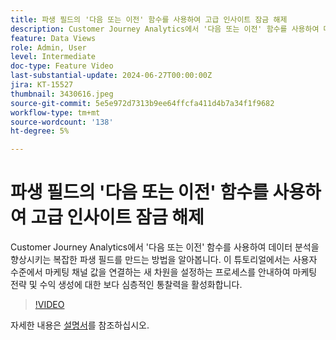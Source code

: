 ```yaml
---
title: 파생 필드의 '다음 또는 이전' 함수를 사용하여 고급 인사이트 잠금 해제
description: Customer Journey Analytics에서 '다음 또는 이전' 함수를 사용하여 데이터 분석을 향상시키는 복잡한 파생 필드를 만드는 방법을 알아봅니다. 이 튜토리얼에서는 사용자 수준에서 마케팅 채널 값을 연결하는 새 차원을 설정하는 프로세스를 안내하여 마케팅 전략 및 수익 생성에 대한 보다 심층적인 통찰력을 활성화합니다.
feature: Data Views
role: Admin, User
level: Intermediate
doc-type: Feature Video
last-substantial-update: 2024-06-27T00:00:00Z
jira: KT-15527
thumbnail: 3430616.jpeg
source-git-commit: 5e5e972d7313b9ee64ffcfa411d4b7a34f1f9682
workflow-type: tm+mt
source-wordcount: '138'
ht-degree: 5%

---
```


# 파생 필드의 &#39;다음 또는 이전&#39; 함수를 사용하여 고급 인사이트 잠금 해제

Customer Journey Analytics에서 &#39;다음 또는 이전&#39; 함수를 사용하여 데이터 분석을 향상시키는 복잡한 파생 필드를 만드는 방법을 알아봅니다. 이 튜토리얼에서는 사용자 수준에서 마케팅 채널 값을 연결하는 새 차원을 설정하는 프로세스를 안내하여 마케팅 전략 및 수익 생성에 대한 보다 심층적인 통찰력을 활성화합니다.

>[!VIDEO](https://video.tv.adobe.com/v/3430616/?learn=on)

자세한 내용은 [설명서](https://experienceleague.adobe.com/ko/docs/analytics-platform/using/cja-dataviews/derived-fields)를 참조하십시오.
